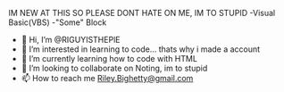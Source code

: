 IM NEW AT THIS SO PLEASE DONT HATE ON ME, IM TO STUPID
  <What i know>
    -Visual Basic(VBS)
    -"Some" Block

- 👋 Hi, I’m @RIGUYISTHEPlE
- 👀 I’m interested in learning to code... thats why i made a account
- 🌱 I’m currently learning how to code with HTML
- 💞️ I’m looking to collaborate on Noting, im to stupid
- 📫 How to reach me Riley.Bighetty@gmail.com

<!---
RIGUYISTHEPlE/RIGUYISTHEPlE is a ✨ special ✨ repository because its `README.md` (this file) appears on your GitHub profile.
You can click the Preview link to take a look at your changes.
--->
